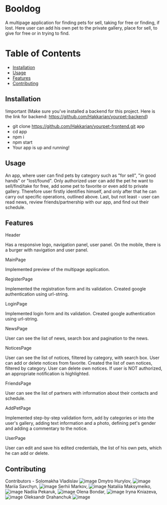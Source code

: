 # Booldog

A multipage application for finding pets for sell, taking for free or finding, if lost. Here user can add his own pet to the private gallery, place for sell, to give for free or in trying to find. 

# Table of Contents

- [Installation](#installation)
- [Usage](#usage)
- [Features](#features)
- [Contributing](#contributing)

## Installation

!important (Make sure you've installed a backend for this project. Here is the link for backend: https://github.com/Hakkarian/yourpet-backend)

- git clone https://github.com/Hakkarian/yourpet-frontend.git app
- cd app
- npm i
- npm start
- Your app is up and running!

## Usage

An app, where user can find pets by category such as "for sell", "in good hands" or "lost/found". Only authorized user can add the pet he want to sell/find/take for free, add some pet to favorite or even add to private gallery. Therefore user firstly identifies himself, and only after that he can carry out specific operations, outlined above. 
Last, but not least - user can read news, review friends/partnership with our app, and find out their schedule.

## Features

Header

Has a responsive logo, navigation panel, user panel. On the mobile, there is a burger with navigation and user panel. 

MainPage

Implemented preview of the multipage application.

RegisterPage

Implemented the registration form and its validation. Created google authentication using url-string.

LoginPage

Implemented login form and its validation. Created google authentication using url-string.

NewsPage

User can see the list of news, search box and pagination to the news.

NoticesPage

User can see the list of notices, filtered by category, with search box. User can add or delete notices from favorite. Created the list of own notices, filtered by category. User can delete own notices. If user is NOT authorized, an appropriate notification is highlighted.

FriendsPage

User can see the list of partners with information about their contacts and schedule.

AddPetPage

Implemented step-by-step validation form, add by categories or into the user's gallery, adding text information and a photo, defining pet's gender and adding a commentary to the notice.

UserPage

User can edit and save his edited credentials, the list of his own pets, which he can add or delete.

## Contributing

Contributors - 
Solomakha Vladislav 
![image](https://github.com/Hakkarian/yourpet-frontend/assets/51460023/a1b3772a-fe18-47bb-8b2c-ac185e42bf26)
Dmytro Hurylov, 
![image](https://github.com/Hakkarian/yourpet-frontend/assets/51460023/9b03ed33-f56b-4554-8254-9d04481a9d6e)
Mariia Savchyn, 
![image](https://github.com/Hakkarian/yourpet-frontend/assets/51460023/ffb2b82d-2136-4386-a63d-458aef569973)
Serhii Markov, 
![image](https://github.com/Hakkarian/yourpet-frontend/assets/51460023/8fb6ec9f-ed8a-4a48-81cc-ad386998d86a)
Nataliia Maksymeiko,
![image](https://github.com/Hakkarian/yourpet-frontend/assets/51460023/4cf2ad09-ee75-4ca0-b8e6-32a3ac9e9436)
Nadiia Pekaruk, 
![image](https://github.com/Hakkarian/yourpet-frontend/assets/51460023/e48e67ca-56ce-4cc6-8a58-3bc5144a946c)
Olena Bondar, 
![image](https://github.com/Hakkarian/yourpet-frontend/assets/51460023/20b8acf0-14f0-46cf-acd1-c5be1369184f)
Iryna Kniazeva, 
![image](https://github.com/Hakkarian/yourpet-frontend/assets/51460023/a098cc1c-46f1-46c7-b0e6-b0c2e703c4ef)
Oleksandr Drahanchuk
![image](https://github.com/Hakkarian/yourpet-frontend/assets/51460023/a6c69abe-337c-4bf9-9bf6-b43eca139384)






